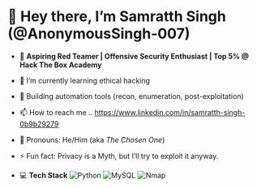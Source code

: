 # 👋 Hey there, I’m Samratth Singh (@AnonymousSingh-007)

 - 🎯 **Aspiring Red Teamer | Offensive Security Enthusiast | Top 5% @ Hack The Box Academy**  
 - 🌱 I’m currently learning ethical hacking
 - 🧰 Building automation tools (recon, enumeration, post-exploitation)
 - 📫 How to reach me .. https://www.linkedin.com/in/samratth-singh-0b9b29279 
 - 💬 Pronouns: He/Him (aka *The Chosen One*)  
 - ⚡ Fun fact: Privacy is a Myth, but I’ll try to exploit it anyway.

 - 💻 **Tech Stack**
![Python](https://img.shields.io/badge/-Python-3776AB?logo=python&logoColor=green)
![MySQL](https://img.shields.io/badge/-MySQL-4479A1?logo=mysql&logoColor=white)
![Nmap](https://img.shields.io/badge/-Nmap-4682B4?logo=nmap&logoColor=red)
<!---
AnonymousSingh-007/AnonymousSingh-007 is a ✨ special ✨ repository because its `README.md` (this file) appears on your GitHub profile.
You can click the Preview link to take a look at your changes.
--->




